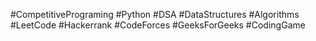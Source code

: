 #CompetitivePrograming #Python #DSA #DataStructures #Algorithms #LeetCode #Hackerrank #CodeForces #GeeksForGeeks #CodingGame
